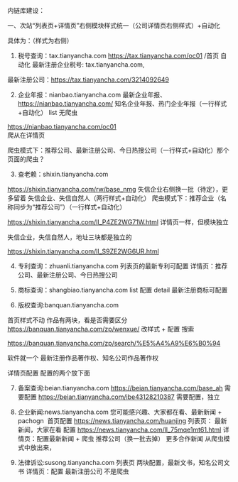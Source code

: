 内链库建设：

一、次站“列表页+详情页”右侧模块样式统一（公司详情页右侧样式）+自动化

具体为：（样式为右侧）

1. 税号查询：tax.tianyancha.com
https://tax.tianyancha.com/oc01 /首页 自动化
最新注册企业税号:  tax.tianyancha.com, 

最新注册公司：https://tax.tianyancha.com/3214092649

2. 企业年报：nianbao.tianyancha.com
最新企业年报、https://nianbao.tianyancha.com/
知名企业年报、热门企业年报（一行样式+自动化） list 无爬虫

https://nianbao.tianyancha.com/oc01  
爬从在详情页




爬虫模式下：推荐公司、最新注册公司、今日热搜公司（一行样式+自动化）那个页面的爬虫？

3. 查老赖：shixin.tianyancha.com

https://shixin.tianyancha.com/rw/base_nmg 失信企业右侧换一批（待定），更多留着
失信企业、失信自然人（两行样式+自动化）
爬虫模式下：推荐企业（名称同步为“推荐公司”）（一行样式+自动化）

https://shixin.tianyancha.com/ll_P4ZE2WG71W.html 详情页一样，但模块独立

失信企业，失信自然人，地址三块都是独立的

https://shixin.tianyancha.com/ll_S9ZE2WG6UR.html

4. 专利查询：zhuanli.tianyancha.com
列表页的最新专利可配置
详情页：推荐公司、最新注册公司、今日热搜公司

5. 商标查询：shangbiao.tianyancha.com
list 配置
detail 最新注册商标可配置


6. 版权查询:banquan.tianyancha.com

首页样式不动
作品有两块，看是否需要区分
https://banquan.tianyancha.com/zp/wenxue/ 改样式 + 配置 搜索

https://banquan.tianyancha.com/zp/search/%E5%A4%A9%E6%B0%94 

软件就一个 最新注册作品著作权、知名公司作品著作权

详情页配置 配置的两个放下面


7. 备案查询:beian.tianyancha.com
https://beian.tianyancha.com/base_ah 需要配置
https://beian.tianyancha.com/ibe43128210387 需要配置，独立

8. 企业新闻:news.tianyancha.com
您可能感兴趣、大家都在看、最新新闻 + pachogn  首页配置
https://news.tianyancha.com/huanjing 列表页： 最新新闻，大家在看 配置
https://news.tianyancha.com/ll_75mqe1mt61.html 详情页：配置最新新闻 + 爬虫 推荐公司（换一批去掉）
更多合作新闻 从爬虫模式中放出来，

9. 法律诉讼:susong.tianyancha.com
列表页 两块配置，最新文书，知名公司文书
详情页：配置 最新注册公司 不是爬虫

